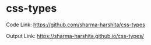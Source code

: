 # css-types


Code Link: https://github.com/sharma-harshita/css-types

Output Link: https://sharma-harshita.github.io/css-types/
